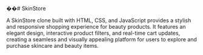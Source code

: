 ��#   S k i n S t o r e 

A SkinStore clone built with HTML, CSS, and JavaScript provides a stylish and responsive shopping experience for beauty products. It features an elegant design, interactive product filters, and real-time cart updates, creating a seamless and visually appealing platform for users to explore and purchase skincare and beauty items.

<img src="https://avatars.mds.yandex.net/i?id=6f44571e02a9ab5ec078a8ee8a268e7054db9e05-4012861-images-thumbs&n=13" alt=""> 
 
